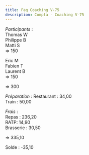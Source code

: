 ```yaml
---
title: Faq Coaching V-75
description: Compta - Coaching V-75
---
```


*Participants* :  
Thomas W  
Philippe B  
Matti S  
=> 150  

Eric M  
Fabien T  
Laurent B  
=> 150  

=> 300

*Préparation* :
Restaurant : 34,00  
Train : 50,00  

*Frais* :  
Repas : 236,20  
RATP:  14,90  
Brasserie : 30,50  

=> 335,10  

Solde : -35,10  
